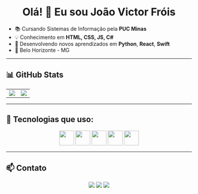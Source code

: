 <h1 align="center">Olá! 👋 Eu sou João Victor Fróis</h1>

- 📚 Cursando Sistemas de Informação pela **PUC Minas**
- 💡 Conhecimento em **HTML, CSS, JS, C#**
- 🚀 Desenvolvendo novos aprendizados em **Python**, **React**, **Swift**
- 📍 Belo Horizonte - MG

---

## 📊 GitHub Stats

<div align="center">
  <table>
    <tr>
      <td>
        <img src="https://github-readme-stats.vercel.app/api?username=JoaoFrois01&show_icons=true&theme=radical&locale=pt-br" />
      </td>
      <td>
        <img src="https://github-readme-stats.vercel.app/api/top-langs/?username=JoaoFrois01&layout=compact&theme=radical&locale=pt-br" />
      </td>
    </tr>
  </table>
</div>

---

## 🚀 Tecnologias que uso:

<div align="center">
  <img height="40" src="https://cdn.jsdelivr.net/gh/devicons/devicon/icons/javascript/javascript-original.svg" />
  <img height="40" src="https://cdn.jsdelivr.net/gh/devicons/devicon/icons/html5/html5-original.svg" />
  <img height="40" src="https://cdn.jsdelivr.net/gh/devicons/devicon/icons/css3/css3-original.svg" />
  <img height="40" src="https://cdn.jsdelivr.net/gh/devicons/devicon/icons/csharp/csharp-original.svg" />
  <img height="40" src="https://cdn.jsdelivr.net/gh/devicons/devicon/icons/python/python-original.svg" />
</div>

---

## 📫 Contato

<div align="center">
  <a href="https://www.instagram.com/seu_instagram" target="_blank"><img src="https://img.shields.io/badge/Instagram-DD2A7B?style=for-the-badge&logo=instagram&logoColor=white" /></a>
  <a href="mailto:seuemail@gmail.com" target="_blank"><img src="https://img.shields.io/badge/Gmail-D14836?style=for-the-badge&logo=gmail&logoColor=white" /></a>
  <a href="https://www.linkedin.com/in/seulinkedin/" target="_blank"><img src="https://img.shields.io/badge/LinkedIn-0A66C2?style=for-the-badge&logo=linkedin&logoColor=white" /></a>
</div>
